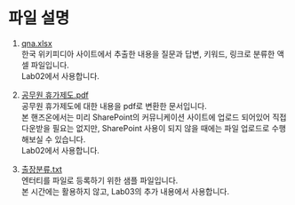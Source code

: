 # 파일 설명

1. [qna.xlsx](https://github.com/FDX-edu/CopilotStudio_Halfday/blob/main/Files/qna.xlsx)</br>
  한국 위키피디아 사이트에서 추출한 내용을 질문과 답변, 키워드, 링크로 분류한 액셀 파일입니다.</br>
  Lab02에서 사용합니다.

3. [공무원 휴가제도.pdf](https://github.com/FDX-edu/CopilotStudio_Halfday/blob/main/Files/%EA%B3%B5%EB%AC%B4%EC%9B%90%20%ED%9C%B4%EA%B0%80%EC%A0%9C%EB%8F%84.pdf)</br>
   공무원 휴가제도에 대한 내용을 pdf로 변환한 문서입니다.</br>
   본 핸즈온에서는 미리 SharePoint의 커뮤니케이션 사이트에 업로드 되어있어 직접 다운받을 필요는 없지만, SharePoint 사용이 되지 않을 때에는 파일 업로드로 수행해보실 수 있습니다.</br>
   Lab02에서 사용합니다.

3. [출장분류.txt](https://github.com/FDX-edu/CopilotStudio_Halfday/blob/main/Files/%EC%B6%9C%EC%9E%A5%EB%B6%84%EB%A5%98.txt)</br>
   엔터티를 파일로 등록하기 위한 샘플 파일입니다.</br>
   본 시간에는 활용하지 않고, Lab03의 추가 내용에서 사용합니다.
